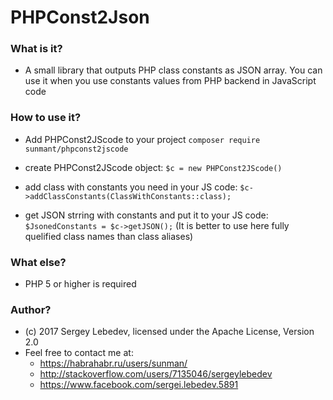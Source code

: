 # PHPConst2Json #

### What is it? ###
* A small library that outputs PHP class constants as JSON array. You can use it when you use constants values from PHP backend in JavaScript code

### How to use it? ###
* Add PHPConst2JScode to your project `composer require sunmant/phpconst2jscode`

* create PHPConst2JScode object: `$c = new PHPConst2JScode()`
* add class with constants you need in your JS code: `$c->addClassConstants(ClassWithConstants::class);`
* get JSON strring with constants and put it to your JS code: `$JsonedConstants = $c->getJSON();` (It is better to use here fully quelified class names than class aliases)


### What else? ###
* PHP 5 or higher is required


### Author? ###
* (c) 2017 Sergey Lebedev, licensed under the Apache License, Version 2.0
* Feel free to contact me at:
    * https://habrahabr.ru/users/sunman/
    * http://stackoverflow.com/users/7135046/sergeylebedev
    * https://www.facebook.com/sergei.lebedev.5891
